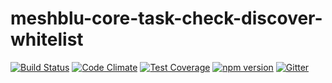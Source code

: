 # meshblu-core-task-check-discover-whitelist

[![Build Status](https://travis-ci.org/octoblu/meshblu-core-task-check-discover-whitelist.svg?branch=master)](https://travis-ci.org/octoblu/meshblu-core-task-check-discover-whitelist)
[![Code Climate](https://codeclimate.com/github/octoblu/meshblu-core-task-check-discover-whitelist/badges/gpa.svg)](https://codeclimate.com/github/octoblu/meshblu-core-task-check-discover-whitelist)
[![Test Coverage](https://codeclimate.com/github/octoblu/meshblu-core-task-check-discover-whitelist/badges/coverage.svg)](https://codeclimate.com/github/octoblu/meshblu-core-task-check-discover-whitelist)
[![npm version](https://badge.fury.io/js/meshblu-core-task-check-discover-whitelist.svg)](http://badge.fury.io/js/meshblu-core-task-check-discover-whitelist)
[![Gitter](https://badges.gitter.im/octoblu/help.svg)](https://gitter.im/octoblu/help)

